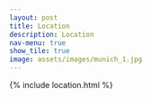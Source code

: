 ```yaml
---
layout: post
title: Location
description: Location
nav-menu: true
show_tile: true
image: assets/images/munich_1.jpg
---
```


{% include location.html %}